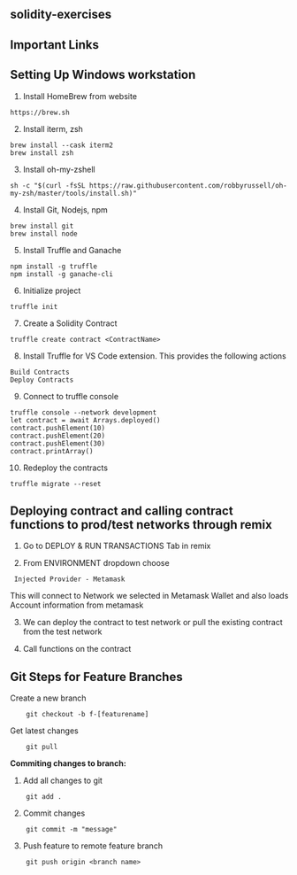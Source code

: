 ## solidity-exercises

## Important Links

## Setting Up Windows workstation


1. Install HomeBrew from website

``` 
https://brew.sh
```

2. Install iterm, zsh
```
brew install --cask iterm2
brew install zsh
```

3. Install oh-my-zshell

```
sh -c "$(curl -fsSL https://raw.githubusercontent.com/robbyrussell/oh-my-zsh/master/tools/install.sh)"
```

4. Install Git, Nodejs, npm
```
brew install git
brew install node
```

5. Install Truffle and Ganache
```
npm install -g truffle
npm install -g ganache-cli 
```
6. Initialize project
```
truffle init
```
7. Create a Solidity Contract
```
truffle create contract <ContractName>
```
8. Install Truffle for VS Code extension. This provides the following actions
```
Build Contracts
Deploy Contracts
```
9. Connect to truffle console
```
truffle console --network development
let contract = await Arrays.deployed()
contract.pushElement(10)
contract.pushElement(20)
contract.pushElement(30)
contract.printArray()
```
10. Redeploy the contracts
```
truffle migrate --reset
```

##  Deploying contract and calling contract functions to prod/test networks through remix

1. Go to DEPLOY & RUN TRANSACTIONS Tab in remix

2. From ENVIRONMENT dropdown choose
```
 Injected Provider - Metamask
```
This will connect to Network we selected in Metamask Wallet and also loads Account information from metamask

3. We can deploy the contract to test network or pull the existing contract from the test network

4. Call functions on the contract

##  Git Steps for Feature Branches

Create a new branch

```
    git checkout -b f-[featurename]
```

Get latest changes

```
    git pull
```

**Commiting changes to branch:**

1) Add all changes to git

```
    git add .
```

2) Commit changes

```
    git commit -m "message"
```

3) Push feature to remote feature branch

```
    git push origin <branch name>
```